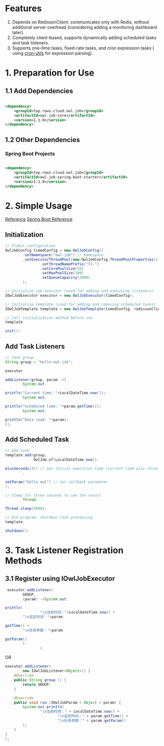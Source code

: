 # Features

1. Depends on RedissonClient: communicates only with Redis, without additional server overhead (considering adding a
   monitoring dashboard later).
2. Completely client-based, supports dynamically adding scheduled tasks and task listeners.
3. Supports one-time tasks, fixed-rate tasks, and cron expression tasks (
   using [cron-utils](https://github.com/jmrozanec/cron-utils) for expression parsing).

# 1. Preparation for Use

## 1.1 Add Dependencies

```xml

<dependency>
    <groupId>top.rows.cloud.owl.job</groupId>
    <artifactId>owl-job-core</artifactId>
    <version>1.1.0</version>
</dependency>
```

## 1.2 Other Dependencies

### Spring Boot Projects

```xml

<dependency>
    <groupId>top.rows.cloud.owl.job</groupId>
    <artifactId>owl-job-spring-boot-starter</artifactId>
    <version>1.1.0</version>
</dependency>
```

# 2. Simple Usage

[Reference](/owl-job-core/src/test/java/top/rows/cloud/owl/job/core)
[Spring Boot Reference](/owl-job-spring-boot-starter/src/test/java/top/rows/cloud/owl/job/spring)

## Initialization

```java
// Global configuration
OwlJobConfig timedConfig = new OwlJobConfig()
        .setNamespace("owl-job") // Namespace
        .setExecutorThreadPool(new OwlJobConfig.ThreadPoolProperties()
                .setThreadNamePrefix("TJ-")
                .setCorePoolSize(50)
                .setMaxPoolSize(100)
                .setQueueCapacity(2000)
        );

// Initialize job executor (used for adding and executing listeners)
IOwlJobExecutor executor = new OwlJobExecutor(timedConfig);

// Initialize template (used for adding and removing scheduled tasks)
IOwlJobTemplate template = new OwlJobTemplate(timedConfig, redissonClient, executor);

// Call initialization method before use
template.

init();
```

## Add Task Listeners

```java
// Task group
String group = "hello-owl-job";

executor.

addListener(group, param ->{
        System.out.

println("Current time: "+LocalDateTime.now());
        System.out.

println("Scheduled time: "+param.getTime());
        System.out.

println("Data read: "+param);
});
```

## Add Scheduled Task

```java
// Add task
template.add(group,
             OwlJob.of(LocalDateTime.now().

plusSeconds(3)) // Set initial execution time (current time plus three seconds)
        .

setParam("hello owl") // Set callback parameter
);

// Sleep for three seconds to see the result
        Thread.

Thread.sleep(3000);

// End program; shutdown task processing
template.

shutdown();
```

# 3. Task Listener Registration Methods

## 3.1 Register using IOwlJobExecutor

```java
 executor.addListener(
        GROUP,
        (param) ->System.out.

println(
                "\n当前时间："+LocalDateTime.now() +
        "\n设定时间："+param.

getTime() +
        "\n任务参数："+param.

getParam()
        )
                )
```

OR

```java
executor.addListener(
        new IOwlJobListener<Object>() {
    @Override
    public String group () {
        return GROUP;
    }

    @Override
    public void run (IOwlJobParam < Object > param) {
        System.out.println(
                "\n当前时间：" + LocalDateTime.now() +
                        "\n设定时间：" + param.getTime() +
                        "\n任务参数：" + param.getParam()
        );
    }
}
);
```
